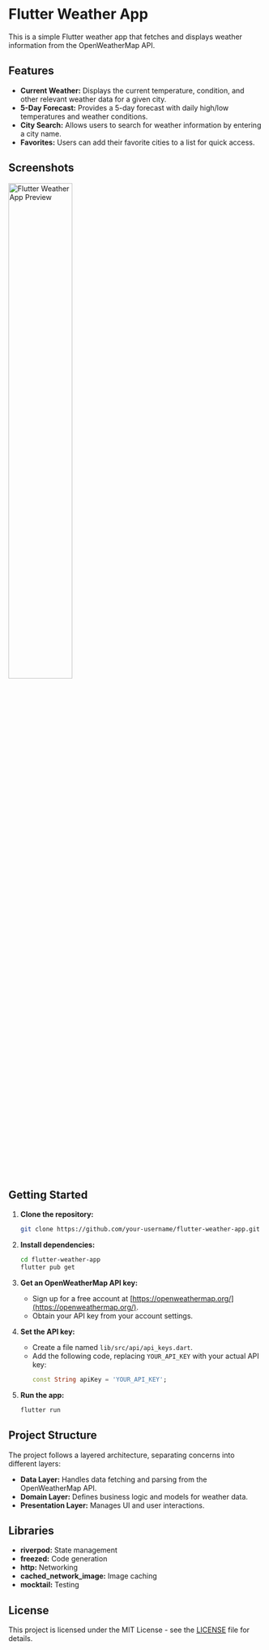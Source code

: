 # Flutter Weather App

This is a simple Flutter weather app that fetches and displays weather information from the OpenWeatherMap API.

## Features

- **Current Weather:** Displays the current temperature, condition, and other relevant weather data for a given city.
- **5-Day Forecast:** Provides a 5-day forecast with daily high/low temperatures and weather conditions.
- **City Search:** Allows users to search for weather information by entering a city name.
- **Favorites:** Users can add their favorite cities to a list for quick access.

## Screenshots

<img src="https://github.com/bizz84/rockweatherapp/blob/main/.github/images/weather-forecast.png?raw=true" alt="Flutter Weather App Preview" width=50% height=50%>

## Getting Started

1. **Clone the repository:**
    ```bash
    git clone https://github.com/your-username/flutter-weather-app.git
    ```

2. **Install dependencies:**
    ```bash
    cd flutter-weather-app
    flutter pub get
    ```

3. **Get an OpenWeatherMap API key:**
    - Sign up for a free account at [https://openweathermap.org/](https://openweathermap.org/).
    - Obtain your API key from your account settings.

4. **Set the API key:**
    - Create a file named `lib/src/api/api_keys.dart`.
    - Add the following code, replacing `YOUR_API_KEY` with your actual API key:
        ```dart
        const String apiKey = 'YOUR_API_KEY';
        ```

5. **Run the app:**
    ```bash
    flutter run
    ```

## Project Structure

The project follows a layered architecture, separating concerns into different layers:

- **Data Layer:** Handles data fetching and parsing from the OpenWeatherMap API.
- **Domain Layer:** Defines business logic and models for weather data.
- **Presentation Layer:** Manages UI and user interactions.

## Libraries

- **riverpod:** State management
- **freezed:** Code generation
- **http:** Networking
- **cached_network_image:** Image caching
- **mocktail:** Testing

## License

This project is licensed under the MIT License - see the [LICENSE](LICENSE) file for details.